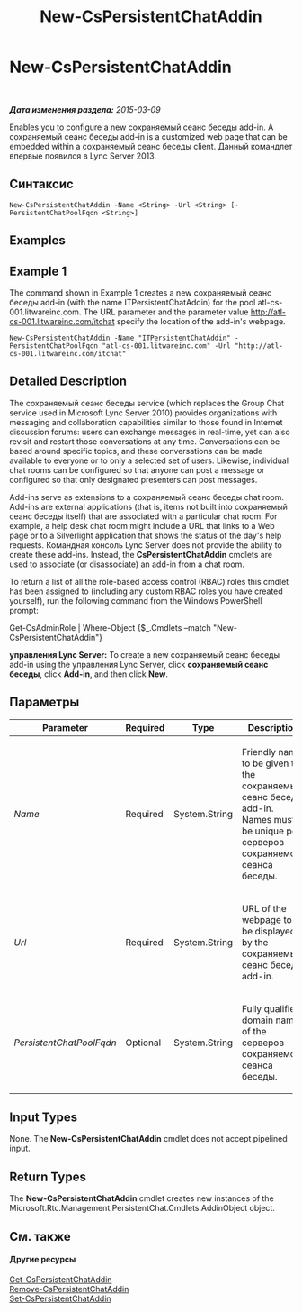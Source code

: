﻿---
title: New-CsPersistentChatAddin
TOCTitle: New-CsPersistentChatAddin
ms:assetid: 0566f4c2-0903-4dd1-87bc-784f0bdb4391
ms:mtpsurl: https://technet.microsoft.com/ru-ru/library/JJ204641(v=OCS.15)
ms:contentKeyID: 49308812
ms.date: 05/19/2016
mtps_version: v=OCS.15
ms.translationtype: HT
---

# New-CsPersistentChatAddin

 

_**Дата изменения раздела:** 2015-03-09_

Enables you to configure a new сохраняемый сеанс беседы add-in. A сохраняемый сеанс беседы add-in is a customized web page that can be embedded within a сохраняемый сеанс беседы client. Данный командлет впервые появился в Lync Server 2013.

## Синтаксис

    New-CsPersistentChatAddin -Name <String> -Url <String> [-PersistentChatPoolFqdn <String>]

## Examples

## Example 1

The command shown in Example 1 creates a new сохраняемый сеанс беседы add-in (with the name ITPersistentChatAddin) for the pool atl-cs-001.litwareinc.com. The URL parameter and the parameter value http://atl-cs-001.litwareinc.com/itchat specify the location of the add-in's webpage.

    New-CsPersistentChatAddin -Name "ITPersistentChatAddin" -PersistentChatPoolFqdn "atl-cs-001.litwareinc.com" -Url "http://atl-cs-001.litwareinc.com/itchat"

## Detailed Description

The сохраняемый сеанс беседы service (which replaces the Group Chat service used in Microsoft Lync Server 2010) provides organizations with messaging and collaboration capabilities similar to those found in Internet discussion forums: users can exchange messages in real-time, yet can also revisit and restart those conversations at any time. Conversations can be based around specific topics, and these conversations can be made available to everyone or to only a selected set of users. Likewise, individual chat rooms can be configured so that anyone can post a message or configured so that only designated presenters can post messages.

Add-ins serve as extensions to a сохраняемый сеанс беседы chat room. Add-ins are external applications (that is, items not built into сохраняемый сеанс беседы itself) that are associated with a particular chat room. For example, a help desk chat room might include a URL that links to a Web page or to a Silverlight application that shows the status of the day's help requests. Командная консоль Lync Server does not provide the ability to create these add-ins. Instead, the **CsPersistentChatAddin** cmdlets are used to associate (or disassociate) an add-in from a chat room.

To return a list of all the role-based access control (RBAC) roles this cmdlet has been assigned to (including any custom RBAC roles you have created yourself), run the following command from the Windows PowerShell prompt:

Get-CsAdminRole | Where-Object {$\_.Cmdlets –match "New-CsPersistentChatAddin"}

**управления Lync Server:** To create a new сохраняемый сеанс беседы add-in using the управления Lync Server, click **сохраняемый сеанс беседы**, click **Add-in**, and then click **New**.

## Параметры


<table>
<colgroup>
<col style="width: 25%" />
<col style="width: 25%" />
<col style="width: 25%" />
<col style="width: 25%" />
</colgroup>
<thead>
<tr class="header">
<th>Parameter</th>
<th>Required</th>
<th>Type</th>
<th>Description</th>
</tr>
</thead>
<tbody>
<tr class="odd">
<td><p><em>Name</em></p></td>
<td><p>Required</p></td>
<td><p>System.String</p></td>
<td><p>Friendly name to be given to the сохраняемый сеанс беседы add-in. Names must be unique per серверов сохраняемого сеанса беседы.</p></td>
</tr>
<tr class="even">
<td><p><em>Url</em></p></td>
<td><p>Required</p></td>
<td><p>System.String</p></td>
<td><p>URL of the webpage to be displayed by the сохраняемый сеанс беседы add-in.</p></td>
</tr>
<tr class="odd">
<td><p><em>PersistentChatPoolFqdn</em></p></td>
<td><p>Optional</p></td>
<td><p>System.String</p></td>
<td><p>Fully qualified domain name of the серверов сохраняемого сеанса беседы.</p></td>
</tr>
</tbody>
</table>


## Input Types

None. The **New-CsPersistentChatAddin** cmdlet does not accept pipelined input.

## Return Types

The **New-CsPersistentChatAddin** cmdlet creates new instances of the Microsoft.Rtc.Management.PersistentChat.Cmdlets.AddinObject object.

## См. также

#### Другие ресурсы

[Get-CsPersistentChatAddin](get-cspersistentchataddin.md)  
[Remove-CsPersistentChatAddin](remove-cspersistentchataddin.md)  
[Set-CsPersistentChatAddin](set-cspersistentchataddin.md)


